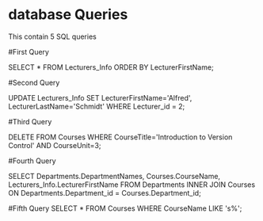 # database Queries
This contain 5 SQL queries 

#First Query

SELECT * FROM Lecturers_Info ORDER BY LecturerFirstName;

#Second Query

UPDATE Lecturers_Info SET LecturerFirstName='Alfred', LecturerLastName='Schmidt'
WHERE Lecturer_id = 2;

#Third Query

DELETE FROM Courses WHERE CourseTitle='Introduction to Version Control' AND CourseUnit=3;

#Fourth Query

SELECT Departments.DepartmentNames, Courses.CourseName, Lecturers_Info.LecturerFirstName
FROM Departments
INNER JOIN Courses
ON Departments.Department_id = Courses.Department_id;

#Fifth Query
SELECT * FROM Courses WHERE CourseName LIKE 's%';
